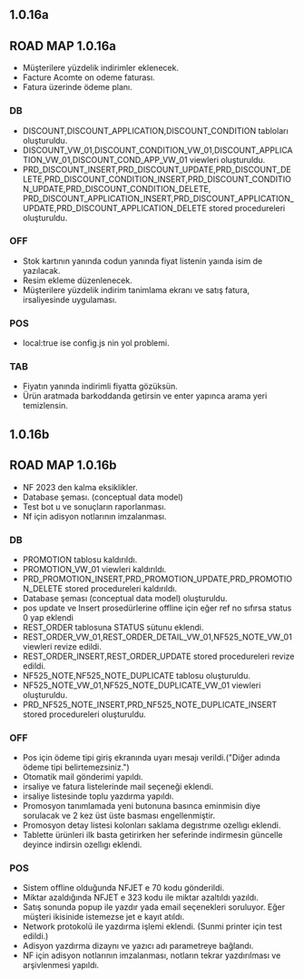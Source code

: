 ## 1.0.16a
## ROAD MAP 1.0.16a
- Müşterilere yüzdelik indirimler eklenecek.
- Facture Acomte on odeme faturası.
- Fatura üzerinde ödeme planı.
### DB
- DISCOUNT,DISCOUNT_APPLICATION,DISCOUNT_CONDITION tabloları oluşturuldu.
- DISCOUNT_VW_01,DISCOUNT_CONDITION_VW_01,DISCOUNT_APPLICATION_VW_01,DISCOUNT_COND_APP_VW_01 viewleri oluşturuldu.
- PRD_DISCOUNT_INSERT,PRD_DISCOUNT_UPDATE,PRD_DISCOUNT_DELETE,PRD_DISCOUNT_CONDITION_INSERT,PRD_DISCOUNT_CONDITION_UPDATE,PRD_DISCOUNT_CONDITION_DELETE,  
  PRD_DISCOUNT_APPLICATION_INSERT,PRD_DISCOUNT_APPLICATION_UPDATE,PRD_DISCOUNT_APPLICATION_DELETE stored procedureleri oluşturuldu.
### OFF
- Stok kartının yanında codun yanında fiyat listenin yaında isim de yazılacak.
- Resim ekleme düzenlenecek.
- Müşterilere yüzdelik indirim tanimlama ekranı ve satış fatura, irsaliyesinde uygulaması.
### POS
- local:true ise config.js nin yol problemi.
### TAB
- Fiyatın yanında indirimli fiyatta gözüksün.
- Ürün aratmada barkoddanda getirsin ve enter yapınca arama yeri temizlensin.

## 1.0.16b
## ROAD MAP 1.0.16b
- NF 2023 den kalma eksiklikler.
- Database şeması. (conceptual data model)
- Test bot u ve sonuçların raporlanması.
- Nf için adisyon notlarının imzalanması.
### DB
- PROMOTION tablosu kaldırıldı.
- PROMOTION_VW_01 viewleri kaldırıldı.
- PRD_PROMOTION_INSERT,PRD_PROMOTION_UPDATE,PRD_PROMOTION_DELETE stored procedureleri kaldırıldı.
- Database şeması (conceptual data model) oluşturuldu.
- pos update ve Insert prosedürlerine offline için eğer ref no sıfırsa status 0 yap eklendi
- REST_ORDER tablosuna STATUS sütunu eklendi.
- REST_ORDER_VW_01,REST_ORDER_DETAIL_VW_01,NF525_NOTE_VW_01 viewleri revize edildi.
- REST_ORDER_INSERT,REST_ORDER_UPDATE stored procedureleri revize edildi.
- NF525_NOTE,NF525_NOTE_DUPLICATE tablosu oluşturuldu.
- NF525_NOTE_VW_01,NF525_NOTE_DUPLICATE_VW_01 viewleri oluşturuldu.
- PRD_NF525_NOTE_INSERT,PRD_NF525_NOTE_DUPLICATE_INSERT stored procedureleri oluşturuldu.
### OFF
- Pos için ödeme tipi giriş ekranında uyarı mesajı verildi.("Diğer adında ödeme tipi belirtemezsiniz.")
- Otomatik  mail gönderimi yapıldı.
- irsaliye ve fatura listelerinde mail seçeneği eklendi.
- irsaliye listesinde toplu yazdırma yapıldı. 
- Promosyon tanımlamada yeni butonuna basınca eminmisin diye sorulacak ve 2 kez üst üste basması engellenmiştir.
- Promosyon detay listesi kolonları saklama degıstrıme ozellıgı eklendi.
- Tablette ürünleri ilk basta getirirken her seferinde indirmesin güncelle deyince indirsin ozellıgı eklendi.
### POS
- Sistem offline olduğunda NFJET e 70 kodu gönderildi.
- Miktar azaldığında NFJET e 323 kodu ile miktar azaltıldı yazıldı.
- Satış sonunda popup ile yazdır yada email seçenekleri soruluyor. Eğer müşteri ikisinide istemezse jet e kayıt atıldı.
- Network protokolü ile yazdırma işlemi eklendi. (Sunmi printer için test edildi.)
- Adisyon yazdırma dizaynı ve yazıcı adı parametreye bağlandı.
- NF için adisyon notlarının imzalanması, notların tekrar yazdırılması ve arşivlenmesi yapıldı.
